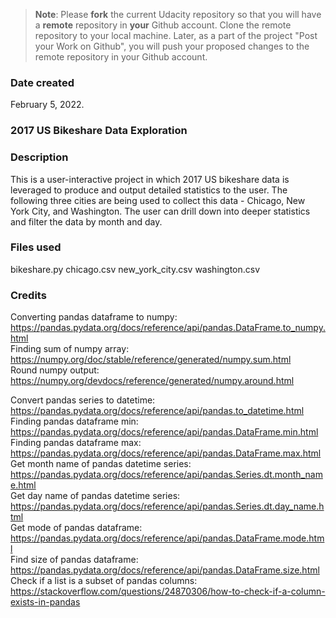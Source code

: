 >**Note**: Please **fork** the current Udacity repository so that you will have a **remote** repository in **your** Github account. Clone the remote repository to your local machine. Later, as a part of the project "Post your Work on Github", you will push your proposed changes to the remote repository in your Github account.

### Date created
February 5, 2022.

### 2017 US Bikeshare Data Exploration

### Description
This is a user-interactive project in which 2017 US bikeshare data is leveraged to produce and output detailed statistics to the user. The following three cities are being used to collect this data - Chicago, New York City, and Washington. The user can drill down into deeper statistics and filter the data by month and day.

### Files used
bikeshare.py
chicago.csv
new_york_city.csv
washington.csv

### Credits
Converting pandas dataframe to numpy: https://pandas.pydata.org/docs/reference/api/pandas.DataFrame.to_numpy.html  
Finding sum of numpy array: https://numpy.org/doc/stable/reference/generated/numpy.sum.html  
Round numpy output: https://numpy.org/devdocs/reference/generated/numpy.around.html  

Convert pandas series to datetime: https://pandas.pydata.org/docs/reference/api/pandas.to_datetime.html  
Finding pandas dataframe min: https://pandas.pydata.org/docs/reference/api/pandas.DataFrame.min.html  
Finding pandas dataframe max: https://pandas.pydata.org/docs/reference/api/pandas.DataFrame.max.html  
Get month name of pandas datetime series: https://pandas.pydata.org/docs/reference/api/pandas.Series.dt.month_name.html  
Get day name of pandas datetime series: https://pandas.pydata.org/docs/reference/api/pandas.Series.dt.day_name.html  
Get mode of pandas dataframe: https://pandas.pydata.org/docs/reference/api/pandas.DataFrame.mode.html  
Find size of pandas dataframe: https://pandas.pydata.org/docs/reference/api/pandas.DataFrame.size.html  
Check if a list is a subset of pandas columns: https://stackoverflow.com/questions/24870306/how-to-check-if-a-column-exists-in-pandas  